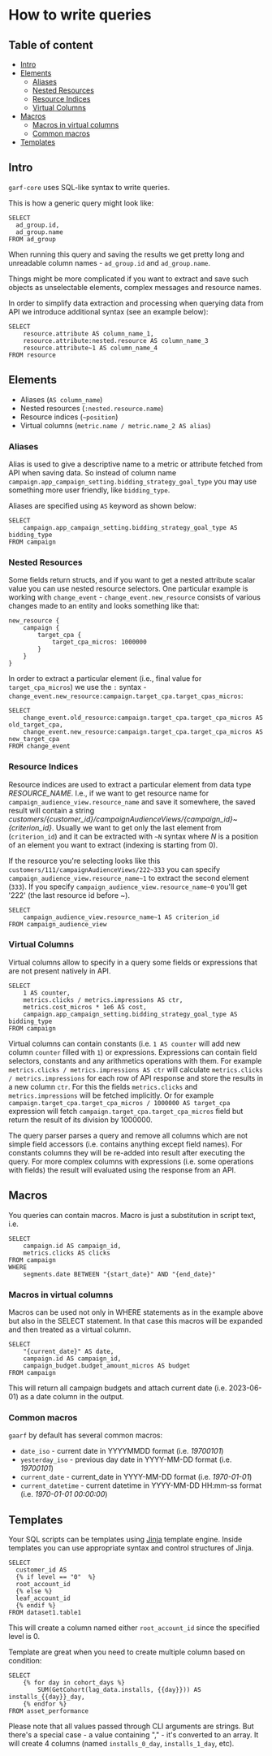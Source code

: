 # How to write queries

## Table of content

 - [Intro](#intro)
 - [Elements](#elements)
   - [Aliases](#aliases)
   - [Nested Resources](#nested-resources)
   - [Resource Indices](#resource-indices)
   - [Virtual Columns](#virtual-columns)
 - [Macros](#macros)
   - [Macros in virtual columns](#macros-in-virtual-columns)
   - [Common macros](#common-macros)
 - [Templates](#templates)


## Intro
`garf-core` uses SQL-like syntax to write queries.


This is how a generic query might look like:

```
SELECT
  ad_group.id,
  ad_group.name
FROM ad_group
```

When running this query and saving the results we get pretty long and unreadable
column names - `ad_group.id` and `ad_group.name`.

Things might be more complicated if you want to extract and save such objects
as unselectable elements, complex messages and resource names.

In order to simplify data extraction and processing when querying data from API
we introduce additional syntax (see an example below):

```
SELECT
    resource.attribute AS column_name_1,
    resource.attribute:nested.resource AS column_name_3
    resource.attribute~1 AS column_name_4
FROM resource
```

## Elements

* Aliases (`AS column_name`)
* Nested resources (`:nested.resource.name`)
* Resource indices (`~position`)
* Virtual columns (`metric.name / metric.name_2 AS alias`)

### Aliases

Alias is used to give a descriptive name to a metric or attribute fetched from
API when saving data. So instead of column name
`campaign.app_campaign_setting.bidding_strategy_goal_type` you may use something
more user friendly, like `bidding_type`.

Aliases are specified using `AS` keyword as shown below:

```
SELECT
    campaign.app_campaign_setting.bidding_strategy_goal_type AS bidding_type
FROM campaign
```

### Nested Resources

Some fields return structs, and if you want to get a nested attribute scalar value you can use nested resource selectors.
One particular example is working with `change_event` - `change_event.new_resource`
consists of various changes made to an entity and looks something like that:

```
new_resource {
    campaign {
        target_cpa {
            target_cpa_micros: 1000000
        }
    }
}
```

In order to extract a particular element (i.e., final value for `target_cpa_micros`)
we use the `:` syntax - `change_event.new_resource:campaign.target_cpa.target_cpas_micros`:

```
SELECT
    change_event.old_resource:campaign.target_cpa.target_cpa_micros AS old_target_cpa,
    change_event.new_resource:campaign.target_cpa.target_cpa_micros AS new_target_cpa
FROM change_event
```

### Resource Indices

Resource indices are used to extract a particular element from data type
*RESOURCE_NAME*. I.e., if we want to get resource name for `campaign_audience_view.resource_name`
and save it somewhere, the saved result will contain a string *customers/{customer_id}/campaignAudienceViews/{campaign_id}~{criterion_id}*.
Usually we want to get only the last element from (`criterion_id`) and
it can be extracted with `~N` syntax  where *N* is a position of an element you want to extract
(indexing is starting from 0).

If the resource you're selecting looks like this `customers/111/campaignAudienceViews/222~333`
you can specify `campaign_audience_view.resource_name~1` to extract the second element (`333`).
If you specify `campaign_audience_view.resource_name~0` you'll get '222' (the last resource id before ~).

```
SELECT
    campaign_audience_view.resource_name~1 AS criterion_id
FROM campaign_audience_view
```

### Virtual Columns

Virtual columns allow to specify in a query some fields or expressions that are not present natively in API.

```
SELECT
    1 AS counter,
    metrics.clicks / metrics.impressions AS ctr,
    metrics.cost_micros * 1e6 AS cost,
    campaign.app_campaign_setting.bidding_strategy_goal_type AS bidding_type
FROM campaign
```

Virtual columns can contain constants (i.e. `1 AS counter` will add new column `counter` filled with `1`) or expressions.
Expressions can contain field selectors, constants and any arithmetics operations with them.
For example `metrics.clicks / metrics.impressions AS ctr` will calculate `metrics.clicks / metrics.impressions` for each row of API response and store the results in a new column `ctr`.
For this the fields `metrics.clicks` and `metrics.impressions` will be fetched implicitly.
Or for example `campaign.target_cpa.target_cpa_micros / 1000000 AS target_cpa` expression will fetch `campaign.target_cpa.target_cpa_micros` field but return the result of its division by 1000000.

The query parser parses a query and remove all columns which are not simple field accessors (i.e. contains anything except field names).
For constants columns they will be re-added into result after executing the query. For more complex columns with expressions (i.e. some operations with fields) the result will evaluated using the response from an API.


## Macros

You queries can contain macros.
Macro is just a substitution in script text, i.e.

```
SELECT
    campaign.id AS campaign_id,
    metrics.clicks AS clicks
FROM campaign
WHERE
    segments.date BETWEEN "{start_date}" AND "{end_date}"
```

### Macros in virtual columns

Macros can be used not only in WHERE statements as in the example above but also in the SELECT statement.
In that case this macros will be expanded and then treated as a virtual column.

```
SELECT
    "{current_date}" AS date,
    campaign.id AS campaign_id,
    campaign_budget.budget_amount_micros AS budget
FROM campaign
```

This will return all campaign budgets and attach current date (i.e. 2023-06-01) as a date column in the output.

### Common macros

`gaarf` by default has several common macros:

* `date_iso` - current date in YYYYMMDD format (i.e. *19700101*)
* `yesterday_iso` - previous day date in YYYY-MM-DD format (i.e. *19700101*)
* `current_date` - current_date in YYYY-MM-DD format (i.e. *1970-01-01*)
* `current_datetime` - current datetime in YYYY-MM-DD HH:mm-ss format (i.e. *1970-01-01 00:00:00*)

## Templates

Your SQL scripts can be templates using [Jinja](https://jinja.palletsprojects.com) template engine.
Inside templates you can use appropriate syntax and control structures of Jinja.

```
SELECT
  customer_id AS
  {% if level == "0"  %}
  root_account_id
  {% else %}
  leaf_account_id
  {% endif %}
FROM dataset1.table1
```

This will create a column named either `root_account_id` since the specified level is 0.

Template are great when you need to create multiple column based on condition:

```
SELECT
    {% for day in cohort_days %}
        SUM(GetCohort(lag_data.installs, {{day}})) AS installs_{{day}}_day,
    {% endfor %}
FROM asset_performance
```

Please note that all values passed through CLI arguments are strings. But there's a special case - a value containing "," - it's converted to an array.
It will create 4 columns (named `installs_0_day`, `installs_1_day`, etc).
